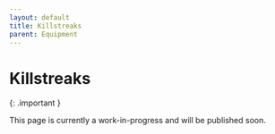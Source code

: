 ```yaml
---
layout: default
title: Killstreaks
parent: Equipment
---
```


# Killstreaks

{: .important }

This page is currently a work-in-progress and will be published soon.